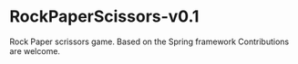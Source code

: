 # RockPaperScissors-v0.1
Rock Paper scrissors game.
Based on the Spring framework
Contributions are welcome.
